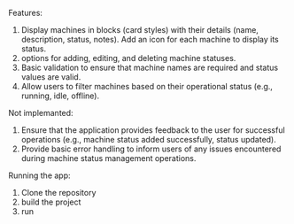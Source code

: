 Features:

1. Display machines in blocks (card styles) with their details (name, description, status, notes). Add an icon for each machine to display its status.
2. options for adding, editing, and deleting machine statuses.
3. Basic validation to ensure that machine names are required and status values are valid.
4. Allow users to filter machines based on their operational status (e.g., running, idle, offline).



Not implemanted:

1. Ensure that the application provides feedback to the user for successful operations (e.g., machine status added successfully, status updated).
2. Provide basic error handling to inform users of any issues encountered during machine status management operations.

Running the app:
1. Clone the repository
2. build the project
3. run
   
